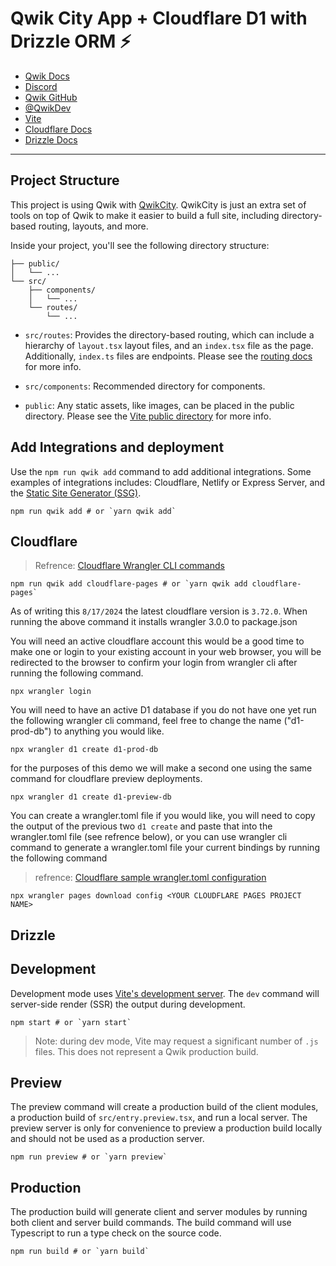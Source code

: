 # Qwik City App + Cloudflare D1 with Drizzle ORM ⚡️

- [Qwik Docs](https://qwik.dev/)
- [Discord](https://qwik.dev/chat)
- [Qwik GitHub](https://github.com/QwikDev/qwik)
- [@QwikDev](https://twitter.com/QwikDev)
- [Vite](https://vitejs.dev/)
- [Cloudflare Docs](https://developers.cloudflare.com/d1/get-started/)
- [Drizzle Docs](https://developers.cloudflare.com/d1/get-started/)

---

## Project Structure

This project is using Qwik with [QwikCity](https://qwik.dev/qwikcity/overview/). QwikCity is just an extra set of tools on top of Qwik to make it easier to build a full site, including directory-based routing, layouts, and more.

Inside your project, you'll see the following directory structure:

```
├── public/
│   └── ...
└── src/
    ├── components/
    │   └── ...
    └── routes/
        └── ...
```

- `src/routes`: Provides the directory-based routing, which can include a hierarchy of `layout.tsx` layout files, and an `index.tsx` file as the page. Additionally, `index.ts` files are endpoints. Please see the [routing docs](https://qwik.dev/qwikcity/routing/overview/) for more info.

- `src/components`: Recommended directory for components.

- `public`: Any static assets, like images, can be placed in the public directory. Please see the [Vite public directory](https://vitejs.dev/guide/assets.html#the-public-directory) for more info.

## Add Integrations and deployment

Use the `npm run qwik add` command to add additional integrations. Some examples of integrations includes: Cloudflare, Netlify or Express Server, and the [Static Site Generator (SSG)](https://qwik.dev/qwikcity/guides/static-site-generation/).

```shell
npm run qwik add # or `yarn qwik add`
```

## Cloudflare

> Refrence: [Cloudflare Wrangler CLI commands](https://developers.cloudflare.com/workers/wrangler/commands/)

```shell
npm run qwik add cloudflare-pages # or `yarn qwik add cloudflare-pages`
```

As of writing this `8/17/2024` the latest cloudflare version is `3.72.0`. When running the above command it installs wrangler 3.0.0 to package.json

You will need an active cloudflare account this would be a good time to make one or login to your existing account in your web browser, you will be redirected to the browser to confirm your login from wrangler cli after running the following command.

```shell
npx wrangler login
```

You will need to have an active D1 database if you do not have one yet run the following wrangler cli command, feel free to change the name ("d1-prod-db") to anything you would like.

```shell
npx wrangler d1 create d1-prod-db
```

for the purposes of this demo we will make a second one using the same command for cloudflare preview deployments.

```shell
npx wrangler d1 create d1-preview-db
```

You can create a wrangler.toml file if you would like, you will need to copy the output of the previous two `d1 create` and paste that into the wrangler.toml file (see refrence below), or you can use wrangler cli command to generate a wrangler.toml file your current bindings by running the following command

> refrence: [Cloudflare sample wrangler.toml configuration](https://developers.cloudflare.com/workers/wrangler/configuration/#sample-wranglertoml-configuration)

```shell
npx wrangler pages download config <YOUR CLOUDFLARE PAGES PROJECT NAME>
```



## Drizzle

## Development

Development mode uses [Vite's development server](https://vitejs.dev/). The `dev` command will server-side render (SSR) the output during development.

```shell
npm start # or `yarn start`
```

> Note: during dev mode, Vite may request a significant number of `.js` files. This does not represent a Qwik production build.

## Preview

The preview command will create a production build of the client modules, a production build of `src/entry.preview.tsx`, and run a local server. The preview server is only for convenience to preview a production build locally and should not be used as a production server.

```shell
npm run preview # or `yarn preview`
```

## Production

The production build will generate client and server modules by running both client and server build commands. The build command will use Typescript to run a type check on the source code.

```shell
npm run build # or `yarn build`
```
